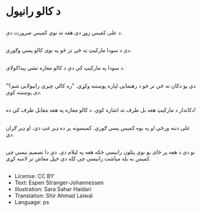 # د کالو رانیول

##
د علی کمیس زوړ دي.هغه ته نوي کمیس ضرورت دې.

##
دی د سودا مارکیټ ته ځي تر څو په نوی کالو پسي وګوري.

##
د سودا په مارکیټ کې دې د کالو مغازه نشي پیداکولای.

##
دي یو دکان ته ځي تر څو د رهنمایی لپاره پوښتنه وکړي. "زه کالي چیري رانیولایی شم؟" دی پوښتنه کوي.

##
دکاندار د مارکیټ هغه بل طرف ته اشاره کوي. د کالو مغازه په هغه مقابل طرف کي ده!

##
علی دننه ورځي او په یوه کمیس پسي ګوري. کمیسونه پر ده ډیر غټ دي، او ډیر ګران دي.

##
نو دي د هغه پر ځای یو نوي پتلون رانیسي ځکه هغه په لیلام دي. دي دا تصمیم نیسي چی کمیس به بله میاشت رانیسي چی کله دي خپل معاش تر لاسه کړي.

##
* License: CC BY
* Text: Espen Stranger-Johannessen
* Illustration: Sara Sahar Haidari
* Translation: Shir Ahmad Laiwal
* Language: ps
